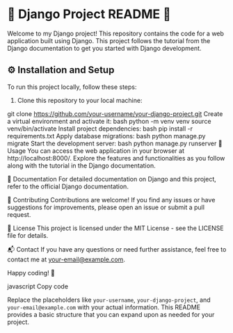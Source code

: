 # 🌟 Django Project README 🌟

Welcome to my Django project! This repository contains the code for a web application built using Django. This project follows the tutorial from the Django documentation to get you started with Django development.

## ⚙️ Installation and Setup

To run this project locally, follow these steps:

1. Clone this repository to your local machine:

git clone https://github.com/your-username/your-django-project.git
Create a virtual environment and activate it:
bash
python -m venv venv
source venv/bin/activate
Install project dependencies:
bash
pip install -r requirements.txt
Apply database migrations:
bash
python manage.py migrate
Start the development server:
bash
python manage.py runserver
🚀 Usage
You can access the web application in your browser at http://localhost:8000/. Explore the features and functionalities as you follow along with the tutorial in the Django documentation.

📖 Documentation
For detailed documentation on Django and this project, refer to the official Django documentation.

🤝 Contributing
Contributions are welcome! If you find any issues or have suggestions for improvements, please open an issue or submit a pull request.

📜 License
This project is licensed under the MIT License - see the LICENSE file for details.

📬 Contact
If you have any questions or need further assistance, feel free to contact me at your-email@example.com.

Happy coding! 🚀

javascript
Copy code

Replace the placeholders like `your-username`, `your-django-project`, and `your-email@example.com` with your actual information. This README provides a basic structure that you can expand upon as needed for your project.
